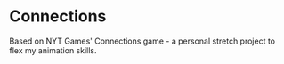 # Connections

Based on NYT Games' Connections game - a personal stretch project to flex my animation skills.
